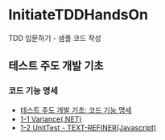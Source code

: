 # InitiateTDDHandsOn
TDD 입문하기 - 샘플 코드 작성

## 테스트 주도 개발 기초

### 코드 기능 명세
- [테스트 주도 개발 기초: 코드 기능 명세](https://leeyoonsam.github.io/tdd/2021/03/10/basic-tdd-1-code-function-specification.html)
- [1-1 Variance(.NET)](./Variance)
- [1-2 UnitTest - TEXT-REFINER(Javascript)](./TEXT-REFINER)
